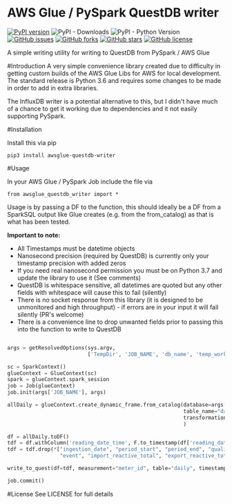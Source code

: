 # AWS Glue / PySpark QuestDB writer
[![PyPI version](https://badge.fury.io/py/awsglue-questdb-writer.svg)](https://badge.fury.io/py/awsglue-questdb-writer) 
![PyPI - Downloads](https://img.shields.io/pypi/dd/awsglue-questdb-writer) 
![PyPI - Python Version](https://img.shields.io/pypi/pyversions/awsglue-questdb-writer)
[![GitHub issues](https://img.shields.io/github/issues/Tymlez/awsglue-questdb-writer)](https://github.com/Tymlez/awsglue-questdb-writer/issues) 
[![GitHub forks](https://img.shields.io/github/forks/Tymlez/awsglue-questdb-writer)](https://github.com/Tymlez/awsglue-questdb-writer/network) 
[![GitHub stars](https://img.shields.io/github/stars/Tymlez/awsglue-questdb-writer)](https://github.com/Tymlez/awsglue-questdb-writer/stargazers) 
[![GitHub license](https://img.shields.io/github/license/Tymlez/awsglue-questdb-writer)](https://github.com/Tymlez/awsglue-questdb-writer/blob/main/LICENSE)

A simple writing utility for writing to QuestDB from PySpark / AWS Glue

#Introduction
A very simple convenience library created due to difficulty in getting custom builds of the AWS Glue Libs for AWS for local development.
The standard release is Python 3.6 and requires some changes to be made in order to add in extra libraries.

The InfluxDB writer is a potential alternative to this, but I didn't have much of a chance to get it working due
to dependencies and it not easily supporting PySpark.

#Installation

Install this via pip

`pip3 install awsglue-questdb-writer`


#Usage

In your AWS Glue / PySpark Job include the file via

`from awsglue_questdb_writer import *`

Usage is by passing a DF to the function, this should ideally be a DF from a SparkSQL output like Glue creates (e.g. from the from_catalog) as that is what has been tested.

**Important to note:**

- All Timestamps must be datetime objects
- Nanosecond precision (required by QuestDB) is currently only your timestamp precision with added zeros
- If you need real nanosecond permission you must be on Python 3.7 and update the library to use it (See comments)
- QuestDB is whitespace sensitive, all datetimes are quoted but any other fields with whitespace will cause this to fail (silently)
- There is no socket response from this library (it is designed to be unmonitored and high throughput) - if errors are in your input it will fail silently (PR's welcome)
- There is a convenience line to drop unwanted fields prior to passing this into the function to write to QuestDB

```python

args = getResolvedOptions(sys.argv,
                          ['TempDir', 'JOB_NAME', 'db_name', 'temp_workflow_bucket', 'questdb_host', 'questdb_port'])

sc = SparkContext()
glueContext = GlueContext(sc)
spark = glueContext.spark_session
job = Job(glueContext)
job.init(args['JOB_NAME'], args)

allDaily = glueContext.create_dynamic_frame.from_catalog(database=args['db_name'],
                                                         table_name="daily",
                                                         transformation_ctx="allDaily",
                                                         )

df = allDaily.toDF()
tdf = df.withColumn('reading_date_time', F.to_timestamp(df['reading_date_time'], '%Y-%m-%dT%H:%M:%S.%f'))
tdf = tdf.drop(*["ingestion_date", "period_start", "period_end", "quality_method",
                 "event", "import_reactive_total", "export_reactive_total"])

write_to_quest(df=tdf, measurement="meter_id", table="daily", timestamp_field="reading_date_time", args=args)

job.commit()

```

#License
See LICENSE for full details
